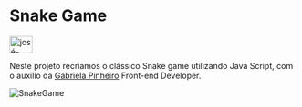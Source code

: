 # Snake Game 
<a href="https://www.linkedin.com/in/jos%C3%A9-wesley-da-silva-220376200/" target="blank"><img align="center" src="https://www.flaticon.com/svg/vstatic/svg/145/145807.svg?token=exp=1611375404~hmac=83625b70eed06b26de7ef3709e7253c5" alt="josé-wesley-da-silva" height="30" width="40" /></a>

Neste projeto recriamos o clássico Snake game utilizando Java Script, com o auxilio da [Gabriela Pinheiro](https://www.linkedin.com/in/gabrielapinheiro129/) Front-end Developer. 



![SnakeGame](https://media-exp1.licdn.com/dms/image/C4E22AQEuQwVLlsUfXw/feedshare-shrink_2048_1536/0/1611283457036?e=1614816000&v=beta&t=rGVoPTwN3c2MBwApGk7LSPq1vll6Cm5v8_q5hzb8wH4)
